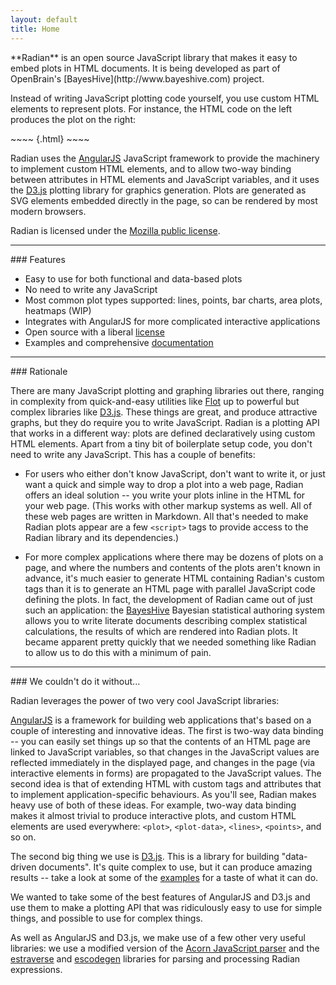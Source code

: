 ```yaml
---
layout: default
title: Home
---
```


<div class="hero-unit">
**Radian** is an open source JavaScript library that makes it easy to
embed plots in HTML documents.  It is being developed as part of
OpenBrain's [BayesHive](http://www.bayeshive.com) project.

Instead of writing JavaScript plotting code yourself, you use custom
HTML elements to represent plots.  For instance, the HTML code on the
left produces the plot on the right:

<div class="left50pct">
~~~~ {.html}
<plot height=200 aspect=2 stroke-width=2
      x="[[seq(0,4*PI,101)]]"
      axis-x-label="Time" axis-y-label="sin(x) / cos(x)">
  <lines y="[[sin(x)]]" stroke="red"></lines>
  <lines y="[[cos(x)]]" stroke="blue"></lines>
</plot>
~~~~
</div>

<div class="right50pct">
<plot height=200 aspect=2 stroke-width=2 x="[[seq(0,4*PI,101)]]"
       axis-x-label="Time" axis-y-label="sin(x) / cos(x)">
  <lines y="[[sin(x)]]" stroke="red"></lines>
  <lines y="[[cos(x)]]" stroke="blue"></lines>
</plot>
</div>

<div class="clear50pct"></div>

Radian uses the [AngularJS](http://angularjs.org/) JavaScript
framework to provide the machinery to implement custom HTML elements,
and to allow two-way binding between attributes in HTML elements and
JavaScript variables, and it uses the [D3.js](http://d3js.org/)
plotting library for graphics generation.  Plots are generated as SVG
elements embedded directly in the page, so can be rendered by most
modern browsers.

Radian is licensed under the [Mozilla public license](license.html).
</div>

<hr>
### Features

- Easy to use for both functional and data-based plots
- No need to write any JavaScript
- Most common plot types supported: lines, points, bar charts, area
  plots, heatmaps (WIP)
- Integrates with AngularJS for more complicated interactive
  applications
- Open source with a liberal [license](license.html)
- Examples and comprehensive [documentation](documentation.html)

<hr>
### Rationale

There are many JavaScript plotting and graphing libraries out there,
ranging in complexity from quick-and-easy utilities like
[Flot](http://www.flotcharts.org/) up to powerful but complex
libraries like [D3.js](http://d3js.org/).  These things are great, and
produce attractive graphs, but they do require you to write
JavaScript.  Radian is a plotting API that works in a different way:
plots are defined declaratively using custom HTML elements.  Apart
from a tiny bit of boilerplate setup code, you don't need to write any
JavaScript.  This has a couple of benefits:

 * For users who either don't know JavaScript, don't want to write it,
   or just want a quick and simple way to drop a plot into a web page,
   Radian offers an ideal solution -- you write your plots inline in
   the HTML for your web page.  (This works with other markup systems
   as well.  All of these web pages are written in Markdown.  All
   that's needed to make Radian plots appear are a few `<script>` tags
   to provide access to the Radian library and its dependencies.)

 * For more complex applications where there may be dozens of plots on
   a page, and where the numbers and contents of the plots aren't
   known in advance, it's much easier to generate HTML containing
   Radian's custom tags than it is to generate an HTML page with
   parallel JavaScript code defining the plots.  In fact, the
   development of Radian came out of just such an application: the
   [BayesHive](http://www.bayeshive.com/) Bayesian statistical
   authoring system allows you to write literate documents describing
   complex statistical calculations, the results of which are rendered
   into Radian plots.  It became apparent pretty quickly that we
   needed something like Radian to allow us to do this with a minimum
   of pain.

<hr>
### We couldn't do it without...

Radian leverages the power of two very cool JavaScript libraries:

[AngularJS](http://angularjs.org/) is a framework for building web
applications that's based on a couple of interesting and innovative
ideas.  The first is two-way data binding -- you can easily set things
up so that the contents of an HTML page are linked to JavaScript
variables, so that changes in the JavaScript values are reflected
immediately in the displayed page, and changes in the page (via
interactive elements in forms) are propagated to the JavaScript
values.  The second idea is that of extending HTML with custom tags
and attributes that to implement application-specific behaviours.  As
you'll see, Radian makes heavy use of both of these ideas.  For
example, two-way data binding makes it almost trivial to produce
interactive plots, and custom HTML elements are used everywhere:
`<plot>`, `<plot-data>`, `<lines>`, `<points>`, and so on.

The second big thing we use is [D3.js](http://d3js.org/).  This is a
library for building "data-driven documents".  It's quite complex to
use, but it can produce amazing results -- take a look at some of the
[examples](https://github.com/mbostock/d3/wiki/Gallery) for a taste of
what it can do.

We wanted to take some of the best features of AngularJS and D3.js and
use them to make a plotting API that was ridiculously easy to use for
simple things, and possible to use for complex things.

As well as AngularJS and D3.js, we make use of a few other very useful
libraries: we use a modified version of the
[Acorn JavaScript parser](http://marijnhaverbeke.nl/blog/acorn.html)
and the [estraverse](https://github.com/Constellation/estraverse) and
[escodegen](https://github.com/Constellation/escodegen) libraries for
parsing and processing Radian expressions.
